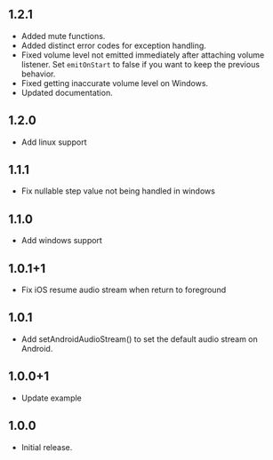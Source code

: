 ## 1.2.1

* Added mute functions.
* Added distinct error codes for exception handling.
* Fixed volume level not emitted immediately after attaching volume listener. Set `emitOnStart` to
  false if you want to keep the previous behavior.
* Fixed getting inaccurate volume level on Windows.
* Updated documentation.

## 1.2.0

* Add linux support

## 1.1.1

* Fix nullable step value not being handled in windows

## 1.1.0

* Add windows support

## 1.0.1+1

* Fix iOS resume audio stream when return to foreground

## 1.0.1

* Add setAndroidAudioStream() to set the default audio stream on Android.

## 1.0.0+1

* Update example

## 1.0.0

* Initial release.
